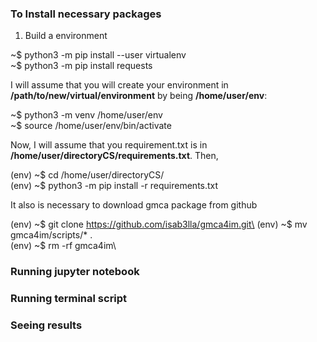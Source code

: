 ### To Install necessary packages

1) Build a environment

~$ python3 -m pip install --user virtualenv\
~$ python3 -m pip install requests

I will assume that you will create your environment in **/path/to/new/virtual/environment** by being **/home/user/env**:

~$ python3 -m venv /home/user/env\
~$ source /home/user/env/bin/activate

Now, I will assume that you requirement.txt is in **/home/user/directoryCS/requirements.txt**. Then,

(env) ~$ cd /home/user/directoryCS/\
(env) ~$ python3 -m pip install -r requirements.txt

It also is necessary to download gmca package from github

(env) ~$ git clone https://github.com/isab3lla/gmca4im.git\
(env) ~$ mv gmca4im/scripts/* .\
(env) ~$ rm -rf gmca4im\


### Running jupyter notebook


### Running terminal script


### Seeing results
